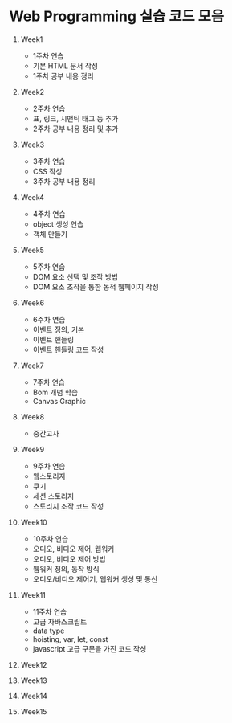 # Web Programming 실습 코드 모음
1. Week1
    + 1주차 연습 
    + 기본 HTML 문서 작성
    + 1주차 공부 내용 정리
2. Week2
      + 2주차 연습
      + 표, 링크, 시맨틱 태그 등 추가
      + 2주차 공부 내용 정리 및 추가
3. Week3
      + 3주차 연습
      + CSS 작성
      + 3주차 공부 내용 정리
4. Week4
      + 4주차 연습
      + object 생성 연습
      + 객체 만들기
5. Week5
      + 5주차 연습
      + DOM 요소 선택 및 조작 방법
      + DOM 요소 조작을 통한 동적 웹페이지 작성
6. Week6 
      + 6주차 연습
      + 이벤트 정의, 기본
      + 이벤트 핸들링
      + 이벤트 핸들링 코드 작성
7. Week7
      + 7주차 연습
      + Bom 개념 학습
      + Canvas Graphic
8. Week8
      + 중간고사
9. Week9
      + 9주차 연습
      + 웹스토리지
      + 쿠기
      + 세션 스토리지
      + 스토리지 조작 코드 작성
10. Week10
      + 10주차 연습
      + 오디오, 비디오 제어, 웹워커
      + 오디오, 비디오 제어 방법
      + 웹워커 정의, 동작 방식
      + 오디오/비디오 제어기, 웹워커 생성 및 통신
11. Week11
      + 11주차 연습
      + 고급 자바스크립트
      + data type
      + hoisting, var, let, const
      + javascript 고급 구문을 가진 코드 작성
12. Week12

13. Week13

14. Week14

15. Week15
